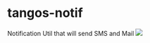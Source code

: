 # tangos-notif
Notification Util that will send SMS and Mail
<img src="https://travis-ci.com/appening/tangos-notif.svg?token=Yn7mCw2maRGo8ANAgDa6&branch=master"/>
